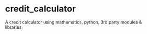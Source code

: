 # credit_calculator
A credit calculator using mathematics, python, 3rd party modules &amp; libraries. 
